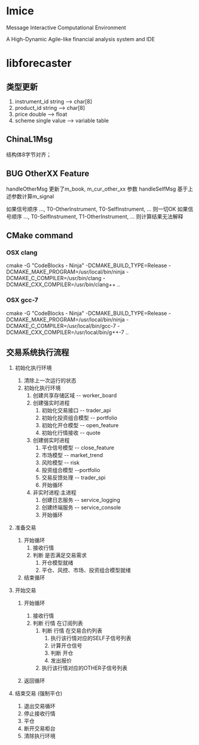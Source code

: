 # lmice
Message Interactive Computational Environment

A High-Dynamic Agile-like financial analysis system and IDE

# libforecaster

## 类型更新

1. instrument_id string --> char[8]
2. product_id    string --> char[8]
3. price         double --> float
4. scheme        single value --> variable table

## ChinaL1Msg

结构体8字节对齐；

## BUG OtherXX Feature
handleOtherMsg 更新了m_book, m_cur_other_xx 参数
handleSelfMsg 基于上述参数计算m_signal

如果信号顺序  ..., T0-OtherInstrument, T0-SelfInstrument, ... 则一切OK
如果信号顺序  ..., T0-SelfInstrument, T1-OtherInstrument, ... 则计算结果无法解释

## CMake command
### OSX clang
cmake -G "CodeBlocks - Ninja" -DCMAKE_BUILD_TYPE=Release -DCMAKE_MAKE_PROGRAM=/usr/local/bin/ninja -DCMAKE_C_COMPILER=/usr/bin/clang -DCMAKE_CXX_COMPILER=/usr/bin/clang++  ..

### OSX gcc-7

cmake -G "CodeBlocks - Ninja" -DCMAKE_BUILD_TYPE=Release -DCMAKE_MAKE_PROGRAM=/usr/local/bin/ninja -DCMAKE_C_COMPILER=/usr/local/bin/gcc-7 -DCMAKE_CXX_COMPILER=/usr/local/bin/g++-7  ..

## 交易系统执行流程

1. 初始化执行环境

    1. 清除上一次运行的状态
    1. 初始化执行环境
        1. 创建共享存储区域             -- worker_board
        1. 创建强实时进程
            1. 初始化交易接口           -- trader_api
            1. 初始化投资组合模型        -- portfolio
            1. 初始化开仓模型           -- open_feature
            1. 初始化行情接收           -- quote
        1. 创建弱实时进程
            1. 平仓信号模型             -- close_feature
            1. 市场模型                 -- market_trend
            1. 风险模型                 -- risk
            1. 投资组合模型             --portfolio
            1. 交易反馈处理             -- trader_spi
			1. 开始循环
        1. 非实时进程:主进程
            1. 创建日志服务             -- service_logging
            1. 创建终端服务             -- service_console
			1. 开始循环


2.  准备交易

    1. 开始循环
        1. 接收行情
        1. 判断 是否满足交易需求
			1. 开仓模型就绪
			1. 平仓、风控、市场、投资组合模型就绪
    1. 结束循环

3. 开始交易

    1. 开始循环

        1. 接收行情
        1. 判断 行情 在订阅列表
        	1. 判断 行情 在交易合约列表
				1. 执行该行情对应的SELF子信号列表
	        	1. 计算开仓信号
	        	1. 判断 开仓
    	    	1. 发出报价
			1. 执行该行情对应的OTHER子信号列表
    1. 返回循环

4. 结束交易 (强制平仓)

    1. 退出交易循环
    1. 停止接收行情
    1. 平仓
    1. 断开交易柜台
    1. 清除执行环境
